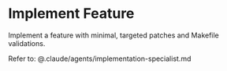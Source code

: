 # Implement Feature

Implement a feature with minimal, targeted patches and Makefile validations.

Refer to:
@.claude/agents/implementation-specialist.md
